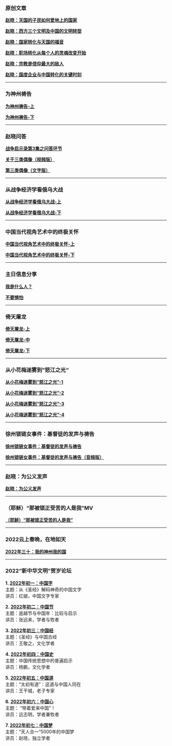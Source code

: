 

### 原创文章

**[赵晓：天国的子民如何爱地上的国家](https://www.asuswebstorage.com/navigate/a/#/s/8550B920D25A413C8B59A14C166D54C6Y)**

**[赵晓：西方三个文明及中国的文明转型](https://www.asuswebstorage.com/navigate/a/#/s/E926F8A362A04067B25E244A8C6D57A9Y)**

**[赵晓：国家转化与天国的福音](https://www.asuswebstorage.com/navigate/a/#/s/F79BEE227CB74D488283DDDBB21A540BY)**

**[赵晓：职场转化从每个人的灵魂改变开始](https://www.asuswebstorage.com/navigate/a/#/s/2A1361D8E3CD4E51A76C4C8E76CCE614Y)**

**[赵晓：宗教是信仰最大的敌人](https://www.asuswebstorage.com/navigate/a/#/s/997625016DC54BF89D060569FD1947DDY)**

**[赵晓：国度企业与中国转化的关键时刻](https://www.asuswebstorage.com/navigate/a/#/s/F6C289BCDD8744F28B9A79671057CDEBY)**

---

### 为神州祷告

**[为神州祷告-上](https://www.asuswebstorage.com/navigate/a/#/s/152A89D1A8DC4C5286CF9EDA57189A52Y)**

**[为神州祷告-下](https://www.asuswebstorage.com/navigate/a/#/s/504109DB64C24890B07C54D74E957EE9Y)**

---

### 赵晓问答

**[战争启示录第3集之问答环节](https://ipfs.slang.cx/ipfs/bafybeices3mu4oh4bmucmpscikppq3viagqnigjitayvrkbuj4srkfgdre/%E6%88%98%E4%BA%89%E5%90%AF%E7%A4%BA%E5%BD%95%E7%AC%AC3%E9%9B%86%EF%BC%9A%E4%B8%9C%E6%AD%A3%E6%95%99%E5%BE%92%E6%99%AE%E4%BA%AC%E4%B8%8E%E7%AC%AC%E4%B8%89%E7%B1%BB%E5%B4%87%E6%8B%9C%E4%B9%8B%E9%97%AE%E7%AD%94%E7%8E%AF%E8%8A%82.mp4)**

**[关于三类偶像（视频版）](https://ipfs.slang.cx/ipfs/bafybeief52cuts3yg7yxorip4e6sg2tmics66tnp4gbae3ijhswkcvofty/%E5%85%B3%E4%BA%8E%E4%B8%89%E7%B1%BB%E5%81%B6%E5%83%8F.mp4)**

**[第三类偶像（文字版）](https://www.asuswebstorage.com/navigate/a/#/s/7EC0E20540204E4A9A9653E584F2D0B6Y)**

---

### 从战争经济学看俄乌大战

**[从战争经济学看俄乌大战-上](https://ipfs.slang.cx/ipfs/bafybeib3igmtkod3kvnkfkhubk7sn2eskzk7gkdh3hdajhpto5x3mu5evi/%E4%BB%8E%E6%88%98%E4%BA%89%E7%BB%8F%E6%B5%8E%E5%AD%A6%E7%9C%8B%E4%BF%84%E4%B9%8C%E5%A4%A7%E6%88%98/%E4%BB%8E%E6%88%98%E4%BA%89%E7%BB%8F%E6%B5%8E%E5%AD%A6%E7%9C%8B%E4%BF%84%E4%B9%8C%E5%A4%A7%E6%88%98-1.mp4)**

**[从战争经济学看俄乌大战-下](https://ipfs.slang.cx/ipfs/bafybeib3igmtkod3kvnkfkhubk7sn2eskzk7gkdh3hdajhpto5x3mu5evi/%E4%BB%8E%E6%88%98%E4%BA%89%E7%BB%8F%E6%B5%8E%E5%AD%A6%E7%9C%8B%E4%BF%84%E4%B9%8C%E5%A4%A7%E6%88%98/%E4%BB%8E%E6%88%98%E4%BA%89%E7%BB%8F%E6%B5%8E%E5%AD%A6%E7%9C%8B%E4%BF%84%E4%B9%8C%E5%A4%A7%E6%88%98-2.mp4)**

---

### 中国当代视角艺术中的终极关怀

**[中国当代视角艺术中的终极关怀-上](https://ipfs.slang.cx/ipfs/bafybeienhfzn4lpt6kke56pydg7f7vl3nng6yqkgzfug46gkowytzomxni/%E4%B8%AD%E5%9B%BD%E5%BD%93%E4%BB%A3%E8%A7%86%E8%A7%92%E8%89%BA%E6%9C%AF%E4%B8%AD%E7%9A%84%E7%BB%88%E6%9E%81%E5%85%B3%E6%80%80/%E4%B8%AD%E5%9B%BD%E5%BD%93%E4%BB%A3%E8%A7%86%E8%A7%92%E8%89%BA%E6%9C%AF%E4%B8%AD%E7%9A%84%E7%BB%88%E6%9E%81%E5%85%B3%E6%80%80-%E4%B8%8A.mp4)**

**[中国当代视角艺术中的终极关怀-下](https://ipfs.slang.cx/ipfs/bafybeienhfzn4lpt6kke56pydg7f7vl3nng6yqkgzfug46gkowytzomxni/%E4%B8%AD%E5%9B%BD%E5%BD%93%E4%BB%A3%E8%A7%86%E8%A7%92%E8%89%BA%E6%9C%AF%E4%B8%AD%E7%9A%84%E7%BB%88%E6%9E%81%E5%85%B3%E6%80%80/%E4%B8%AD%E5%9B%BD%E5%BD%93%E4%BB%A3%E8%A7%86%E8%A7%92%E8%89%BA%E6%9C%AF%E4%B8%AD%E7%9A%84%E7%BB%88%E6%9E%81%E5%85%B3%E6%80%80-%E4%B8%8B.mp4)**

---

### 主日信息分享

**[我是什么人？](https://ipfs.slang.cx/ipfs/bafybeicazzhfqn7eafn7svbqqczhmbw4x2lwkn3pow3sxh3c5bflu4df2a/%E6%96%B0%E5%BB%BA%E6%96%87%E4%BB%B6%E5%A4%B9/%E2%80%9C%E6%88%91%E6%98%AF%E4%BB%80%E4%B9%88%E4%BA%BA%EF%BC%9F%E2%80%9D.mp4)**

**[不要惧怕](https://ipfs.slang.cx/ipfs/bafybeicazzhfqn7eafn7svbqqczhmbw4x2lwkn3pow3sxh3c5bflu4df2a/%E6%96%B0%E5%BB%BA%E6%96%87%E4%BB%B6%E5%A4%B9/%E2%80%9D%E4%B8%8D%E8%A6%81%E6%83%A7%E6%80%95%E2%80%9C%EF%BC%88%E4%B8%BB%E6%97%A5%E4%BF%A1%E6%81%AF%E5%88%86%E4%BA%AB%EF%BC%89.mp4)**

---

### 倚天屠龙

**[倚天屠龙-上](https://ipfs.slang.cx/ipfs/bafybeicr5riaql2yy265nxmas2n3j3y23buzay7e7tqejv6t273dksjms4/%E5%80%9A%E5%A4%A9%E5%B1%A0%E9%BE%99/%E5%80%9A%E5%A4%A9%E5%B1%A0%E9%BE%99-%E4%B8%8A.mp4)**

**[倚天屠龙-中](https://ipfs.slang.cx/ipfs/bafybeicr5riaql2yy265nxmas2n3j3y23buzay7e7tqejv6t273dksjms4/%E5%80%9A%E5%A4%A9%E5%B1%A0%E9%BE%99/%E5%80%9A%E5%A4%A9%E5%B1%A0%E9%BE%99-%E4%B8%AD.mp4)**

**[倚天屠龙-下](https://ipfs.slang.cx/ipfs/bafybeicr5riaql2yy265nxmas2n3j3y23buzay7e7tqejv6t273dksjms4/%E5%80%9A%E5%A4%A9%E5%B1%A0%E9%BE%99/%E5%80%9A%E5%A4%A9%E5%B1%A0%E9%BE%99-%E4%B8%8B.mp4)**

---

### 从小花梅迷雾到”怒江之光“

**[从小花梅迷雾到“怒江之光”-1](https://ipfs.slang.cx/ipfs/bafybeifztugs7vhcat75wlzkklaqpez7ksiss4g2qypngbdepsg7xndevy/njzg/%E6%80%92%E6%B1%9F%E4%B9%8B%E5%85%891.mp4)**

**[从小花梅迷雾到“怒江之光”-2](https://ipfs.slang.cx/ipfs/bafybeifztugs7vhcat75wlzkklaqpez7ksiss4g2qypngbdepsg7xndevy/njzg/%E6%80%92%E6%B1%9F%E4%B9%8B%E5%85%892.mp4)**

**[从小花梅迷雾到“怒江之光”-3](https://ipfs.slang.cx/ipfs/bafybeid2dqwjrkvwkyzobzdaf3ew7uzwpn5ecp2hwdhzgbut32krzwsrua/%E6%80%92%E6%B1%9F%E4%B9%8B%E5%85%89/%E6%80%92%E6%B1%9F%E4%B9%8B%E5%85%89%E4%B8%AD.mp4)**

**[从小花梅迷雾到“怒江之光”-4](https://ipfs.slang.cx/ipfs/bafybeid2dqwjrkvwkyzobzdaf3ew7uzwpn5ecp2hwdhzgbut32krzwsrua/%E6%80%92%E6%B1%9F%E4%B9%8B%E5%85%89/%E6%80%92%E6%B1%9F%E4%B9%8B%E5%85%89%E4%B8%8B.mp4)**

---
### 徐州锁链女事件：基督徒的发声与祷告

**[徐州锁链女事件：基督徒的发声与祷告](https://ipfs.slang.cx/ipfs/bafybeieuteprrdzosvex6avjdiieit4cbhvllouxv3szmggprf7vzj4xvy/%E9%93%81%E9%93%BE%E5%A5%B3.mp4)**

**[徐州锁链女事件：基督徒的发声与祷告（音频版）](https://ipfs.slang.cx/ipfs/bafybeifyffa64j6y56jec5l26vzdg6aougws7zn3pdcjczvxdwe2lbnfse/0217GGGY.mp3)**

---
### 赵晓：为公义发声

**[赵晓：为公义发声](https://ipfs.slang.cx/ipfs/bafybeiedvdqifdoskohvrn4bf4nbuxw7kcslh24lrwxd7jyaf6sp7ea3pa/%E8%B5%B5%E6%99%93%EF%BC%9A%E4%B8%BA%E5%85%AC%E4%B9%89%E5%8F%91%E5%A3%B0.mp4)**

---
### （耶稣）“那被锁正受苦的人是我”MV

**[（耶稣）“那被锁正受苦的人是我”](https://ipfs.slang.cx/ipfs/bafybeigx6uxs5x5hk2re227fdspfflqzdcc4pp3cp76mgmyqkk72uvhjti/%E9%93%81%E9%94%81%E9%93%81%E9%94%81.mp4)**

---

### 2022云上春晚，在地如天

**[2022年三十：我的神州我的国](https://ipfs.slang.cx/ipfs/bafybeia5vlsr7guh5x7vhnypjsnfta2carvum5o5wgvbvrnpisx7ej7waa/%E5%B9%B4%E4%B8%89%E5%8D%81%EF%BC%9A%E4%BA%91%E4%B8%8A%E6%98%A5%E6%99%9A.mp4)**

---

### 2022“新中华文明”贺岁论坛

**1. [2022年初一：中国字](https://ipfs.slang.cx/ipfs/bafybeifjiyftmlqhgm74jnfnxqmahjtasvcumwfskeer4fkd6fiduo5hey/%E5%B9%B4%E5%88%9D%E4%B8%80%EF%BC%9A%E4%B8%AD%E5%9B%BD%E5%AD%97.mp4)**
<br>主题：从《圣经》解码神奇的中国文字
<br>讲员：红娘，中国文字专家

**2. [2022年初二：中国节](https://ipfs.slang.cx/ipfs/bafybeia4j552pzb32o4dqxlpuxqjycp4kigu6spfh4jtvfwartvs2mdube/%E5%B9%B4%E5%88%9D%E4%BA%8C%EF%BC%9A%E4%B8%AD%E5%9B%BD%E5%B9%B4.mp4)**
<br>主题：逾越节与中国年：比较与启示
<br>讲员：张远来，学者与牧者

**3. [2022年初三：中国经](https://ipfs.slang.cx/ipfs/bafybeidmaqr7os5hx3ky6jg2vwfpzlxogmsa3ti5734til5ei6h6j5vr34/%E5%B9%B4%E5%88%9D%E4%B8%89%EF%BC%9A%E4%B8%AD%E5%9B%BD%E7%BB%8F.mp4)**
<br>主题：《圣经》与中国古经
<br>讲员：王敬之，文化学者

**4. [2022年初四：中国史](https://ipfs.slang.cx/ipfs/bafybeif4cvfokekbvui4wh5iqxxlzs7j5pmj67yn5jq43wrsiaxrix5snu/%E5%B9%B4%E5%88%9D%E5%9B%9B%EF%BC%9A%E4%B8%AD%E5%9B%BD%E5%8F%B2.mp4)**
<br>主题：中国传统思想中的普遍启示
<br>讲员：杨鹏，文化学者

**5. [2022年初五：中国道](https://ipfs.slang.cx/ipfs/bafybeidklsu4kb4snwgrqquajwk2augug2bjhheezamivsclf2zgm7dudy/%E5%B9%B4%E5%88%9D%E4%BA%94%EF%BC%9A%E4%B8%AD%E5%9B%BD%E9%81%93.mp4)**
<br>主题：“太初有道”：这道与中国人同在
<br>讲员：王干城，老子专家

**6. [2022年初六：中国心](https://ipfs.slang.cx/ipfs/bafybeidvam7gpwe43sliohtvkbzvhvx7s33nbemmjhlsas2m2i3pfjjbzu/%E5%B9%B4%E5%88%9D%E5%85%AD%EF%BC%9A%E4%B8%AD%E5%9B%BD%E5%BF%83.mp4)**
<br>主题： “带着爱来中国”！
<br>讲员：远志明，学者兼牧者

**7. [2022年初七：中国梦](https://ipfs.slang.cx/ipfs/bafybeiac3sj63tfh77rj3wti7l4qb4e2ouwnck6mj2qruipx2xbv7t2jeu/%E5%B9%B4%E5%88%9D%E4%B8%83%EF%BC%9A%E4%B8%AD%E5%9B%BD%E6%A2%A6.mp4)**
<br>主题：“天人合一”5000年的中国梦
<br>讲员：赵晓，独立学者
